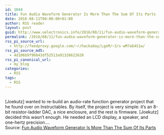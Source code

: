 ```yaml
---
id: 1044
title: Fun Audio Waveform Generator Is More Than The Sum Of Its Parts
date: 2016-08-11T00:00:00+01:00
author: RSS reader
layout: post
guid: http://www.uelectronics.info/2016/08/11/fun-audio-waveform-generator-is-more-than-the-sum-of-its-parts/
permalink: /2016/08/11/fun-audio-waveform-generator-is-more-than-the-sum-of-its-parts/
rss_pi_source_url:
  - http://feedproxy.google.com/~r/hackaday/LgoM/~3/s-wM7ab4S1w/
rss_pi_source_md5:
  - 4d106b9f96843df52513a91326622620
rss_pi_canonical_url:
  - my_blog
categories:
  - RSS
tags:
  - RSS
---
```

&#013;  
[Joekutz] wanted to re-build an audio-rate function generator project that he found over on Instructables. By itself, the project is very simple: it’s an 8-bit resistor-ladder DAC, a nice enclosure, and the rest is firmware. [Joekutz] decided this wasn’t enough. He needed an LCD display, a speaker, and one-hertz precision.…&#013;  
Source: <a href="http://feedproxy.google.com/~r/hackaday/LgoM/~3/s-wM7ab4S1w/" target="_blank">Fun Audio Waveform Generator Is More Than The Sum Of Its Parts</a>